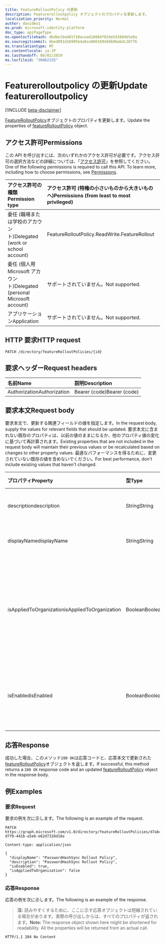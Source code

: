 ```yaml
---
title: FeatureRolloutPolicy の更新
description: Featurerolloutpolicy オブジェクトのプロパティを更新します。
localization_priority: Normal
author: davidmu1
ms.prod: microsoft-identity-platform
doc_type: apiPageType
ms.openlocfilehash: dbdbe19a401f10acead10884f02de5d380465e0a
ms.sourcegitcommit: bbed891d16995b4a8ce866169dddb96abdc28776
ms.translationtype: MT
ms.contentlocale: ja-JP
ms.lasthandoff: 08/02/2019
ms.locfileid: "36062155"
---
```

# <a name="update-featurerolloutpolicy"></a><span data-ttu-id="58963-103">Featurerolloutpolicy の更新</span><span class="sxs-lookup"><span data-stu-id="58963-103">Update featurerolloutpolicy</span></span>

[!INCLUDE [beta-disclaimer](../../includes/beta-disclaimer.md)]

<span data-ttu-id="58963-104">[FeatureRolloutPolicy](../resources/featurerolloutpolicy.md)オブジェクトのプロパティを更新します。</span><span class="sxs-lookup"><span data-stu-id="58963-104">Update the properties of [featureRolloutPolicy](../resources/featurerolloutpolicy.md) object.</span></span>

## <a name="permissions"></a><span data-ttu-id="58963-105">アクセス許可</span><span class="sxs-lookup"><span data-stu-id="58963-105">Permissions</span></span>

<span data-ttu-id="58963-p101">この API を呼び出すには、次のいずれかのアクセス許可が必要です。アクセス許可の選択方法などの詳細については、「[アクセス許可](/graph/permissions-reference)」を参照してください。</span><span class="sxs-lookup"><span data-stu-id="58963-p101">One of the following permissions is required to call this API. To learn more, including how to choose permissions, see [Permissions](/graph/permissions-reference).</span></span>

| <span data-ttu-id="58963-108">アクセス許可の種類</span><span class="sxs-lookup"><span data-stu-id="58963-108">Permission type</span></span>                        | <span data-ttu-id="58963-109">アクセス許可 (特権の小さいものから大きいものへ)</span><span class="sxs-lookup"><span data-stu-id="58963-109">Permissions (from least to most privileged)</span></span> |
|:---------------------------------------|:--------------------------------------------|
| <span data-ttu-id="58963-110">委任 (職場または学校のアカウント)</span><span class="sxs-lookup"><span data-stu-id="58963-110">Delegated (work or school account)</span></span>     | <span data-ttu-id="58963-111">FeatureRollout</span><span class="sxs-lookup"><span data-stu-id="58963-111">Policy.ReadWrite.FeatureRollout</span></span> |
| <span data-ttu-id="58963-112">委任 (個人用 Microsoft アカウント)</span><span class="sxs-lookup"><span data-stu-id="58963-112">Delegated (personal Microsoft account)</span></span> | <span data-ttu-id="58963-113">サポートされていません。</span><span class="sxs-lookup"><span data-stu-id="58963-113">Not supported.</span></span> |
| <span data-ttu-id="58963-114">アプリケーション</span><span class="sxs-lookup"><span data-stu-id="58963-114">Application</span></span>                            | <span data-ttu-id="58963-115">サポートされていません。</span><span class="sxs-lookup"><span data-stu-id="58963-115">Not supported.</span></span> |

## <a name="http-request"></a><span data-ttu-id="58963-116">HTTP 要求</span><span class="sxs-lookup"><span data-stu-id="58963-116">HTTP request</span></span>

<!-- { "blockType": "ignored" } -->

```http
PATCH /directory/featureRolloutPolicies/{id}
```

## <a name="request-headers"></a><span data-ttu-id="58963-117">要求ヘッダー</span><span class="sxs-lookup"><span data-stu-id="58963-117">Request headers</span></span>

| <span data-ttu-id="58963-118">名前</span><span class="sxs-lookup"><span data-stu-id="58963-118">Name</span></span>       | <span data-ttu-id="58963-119">説明</span><span class="sxs-lookup"><span data-stu-id="58963-119">Description</span></span>|
|:-----------|:-----------|
| <span data-ttu-id="58963-120">Authorization</span><span class="sxs-lookup"><span data-stu-id="58963-120">Authorization</span></span> | <span data-ttu-id="58963-121">Bearer {code}</span><span class="sxs-lookup"><span data-stu-id="58963-121">Bearer {code}</span></span> |

## <a name="request-body"></a><span data-ttu-id="58963-122">要求本文</span><span class="sxs-lookup"><span data-stu-id="58963-122">Request body</span></span>

<span data-ttu-id="58963-123">要求本文で、更新する関連フィールドの値を指定します。</span><span class="sxs-lookup"><span data-stu-id="58963-123">In the request body, supply the values for relevant fields that should be updated.</span></span> <span data-ttu-id="58963-124">要求本文に含まれない既存のプロパティは、以前の値のままになるか、他のプロパティ値の変化に基づいて再計算されます。</span><span class="sxs-lookup"><span data-stu-id="58963-124">Existing properties that are not included in the request body will maintain their previous values or be recalculated based on changes to other property values.</span></span> <span data-ttu-id="58963-125">最適なパフォーマンスを得るために、変更されていない既存の値を含めないでください。</span><span class="sxs-lookup"><span data-stu-id="58963-125">For best performance, don't include existing values that haven't changed.</span></span>

| <span data-ttu-id="58963-126">プロパティ</span><span class="sxs-lookup"><span data-stu-id="58963-126">Property</span></span>     | <span data-ttu-id="58963-127">型</span><span class="sxs-lookup"><span data-stu-id="58963-127">Type</span></span>        | <span data-ttu-id="58963-128">説明</span><span class="sxs-lookup"><span data-stu-id="58963-128">Description</span></span> |
|:-------------|:------------|:------------|
|<span data-ttu-id="58963-129">description</span><span class="sxs-lookup"><span data-stu-id="58963-129">description</span></span>|<span data-ttu-id="58963-130">String</span><span class="sxs-lookup"><span data-stu-id="58963-130">String</span></span>|<span data-ttu-id="58963-131">このポリシーの説明。</span><span class="sxs-lookup"><span data-stu-id="58963-131">A description for this policy.</span></span>|
|<span data-ttu-id="58963-132">displayName</span><span class="sxs-lookup"><span data-stu-id="58963-132">displayName</span></span>|<span data-ttu-id="58963-133">String</span><span class="sxs-lookup"><span data-stu-id="58963-133">String</span></span>|<span data-ttu-id="58963-134">このポリシーの表示名。</span><span class="sxs-lookup"><span data-stu-id="58963-134">The display name for this policy.</span></span>|
|<span data-ttu-id="58963-135">isAppliedToOrganization</span><span class="sxs-lookup"><span data-stu-id="58963-135">isAppliedToOrganization</span></span>|<span data-ttu-id="58963-136">Boolean</span><span class="sxs-lookup"><span data-stu-id="58963-136">Boolean</span></span>|<span data-ttu-id="58963-137">この機能ロールアウトポリシーを組織全体に適用する必要があるかどうかを示します。</span><span class="sxs-lookup"><span data-stu-id="58963-137">Indicates whether this feature rollout policy should be applied to the entire organization.</span></span>|
|<span data-ttu-id="58963-138">isEnabled</span><span class="sxs-lookup"><span data-stu-id="58963-138">isEnabled</span></span>|<span data-ttu-id="58963-139">Boolean</span><span class="sxs-lookup"><span data-stu-id="58963-139">Boolean</span></span>|<span data-ttu-id="58963-140">機能ロールアウトが有効になっているかどうかを示します。</span><span class="sxs-lookup"><span data-stu-id="58963-140">Indicates whether the feature rollout is enabled.</span></span>|

## <a name="response"></a><span data-ttu-id="58963-141">応答</span><span class="sxs-lookup"><span data-stu-id="58963-141">Response</span></span>

<span data-ttu-id="58963-142">成功した場合、このメソッド`200 OK`は応答コードと、応答本文で更新された[featureRolloutPolicy](../resources/featurerolloutpolicy.md)オブジェクトを返します。</span><span class="sxs-lookup"><span data-stu-id="58963-142">If successful, this method returns a `200 OK` response code and an updated [featureRolloutPolicy](../resources/featurerolloutpolicy.md) object in the response body.</span></span>

## <a name="examples"></a><span data-ttu-id="58963-143">例</span><span class="sxs-lookup"><span data-stu-id="58963-143">Examples</span></span>

### <a name="request"></a><span data-ttu-id="58963-144">要求</span><span class="sxs-lookup"><span data-stu-id="58963-144">Request</span></span>

<span data-ttu-id="58963-145">要求の例を次に示します。</span><span class="sxs-lookup"><span data-stu-id="58963-145">The following is an example of the request.</span></span>
<!-- {
  "blockType": "request",
  "name": "update_featurerolloutpolicy"
}-->

```http
PATCH https://graph.microsoft.com/v1.0/directory/featureRolloutPolicies/d7ab4886-d7f0-441b-a5e6-e62d7328d18a

Content-type: application/json

{
  "displayName": "PasswordHashSync Rollout Policy",
  "description": "PasswordHashSync Rollout Policy",
  "isEnabled": true,
  "isAppliedToOrganization": false
}
```

### <a name="response"></a><span data-ttu-id="58963-146">応答</span><span class="sxs-lookup"><span data-stu-id="58963-146">Response</span></span>

<span data-ttu-id="58963-147">応答の例を次に示します。</span><span class="sxs-lookup"><span data-stu-id="58963-147">The following is an example of the response.</span></span>

> <span data-ttu-id="58963-p103">**注:** 読みやすくするために、ここに示す応答オブジェクトは短縮されている場合があります。実際の呼び出しからは、すべてのプロパティが返されます。</span><span class="sxs-lookup"><span data-stu-id="58963-p103">**Note:** The response object shown here might be shortened for readability. All the properties will be returned from an actual call.</span></span>

<!-- {
  "blockType": "response",
  "truncated": true,
  "@odata.type": "microsoft.graph.featureRolloutPolicy"
} -->

```http
HTTP/1.1 204 No Content
```

<!-- uuid: 16cd6b66-4b1a-43a1-adaf-3a886856ed98
2019-02-04 14:57:30 UTC -->
<!-- {
  "type": "#page.annotation",
  "description": "Update featurerolloutpolicy",
  "keywords": "",
  "section": "documentation",
  "tocPath": ""
}-->
